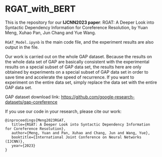 # RGAT_with_BERT

This is the repository for our **IJCNN2023 paper**: RGAT: A Deeper Look into Syntactic Dependency Information for Coreference Resolution, by Yuan Meng, Xuhao Pan, Jun Chang and Yue Wang.

`RGAT_Model.ipynb` is the main code file, and the experiment results are also output in the file.

Our work is carried out on the whole GAP dataset. Because the results on the whole data set of GAP are basically consistent with the experimental results on a special subset of GAP data set, the results here are only obtained by experiments on a special subset of GAP data set in order to save time and accelerate the speed of recurrence. If you want to experiment on the entire data set, simply replace the data set with the entire GAP data set.

GAP dataset download link: https://github.com/google-research-datasets/gap-coreference

If you use our code in your research, please cite our work:
```
@inproceedings{Meng2023RGAT,
   title={RGAT: A Deeper Look into Syntactic Dependency Information for Coreference Resolution},
   author={Meng, Yuan and Pan, Xuhao and Chang, Jun and Wang, Yue},
   booktitle={International Joint Conference on Neural Networks (IJCNN)},
   year={2023}
}
```




